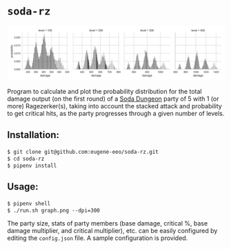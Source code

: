 # `soda-rz`

<img src='graph.png'/>

Program to calculate and plot the probability distribution for
the total damage output (on the first round) of a [Soda Dungeon](http://sodadungeon.com)
party of 5 with 1 (or more) Ragezerker(s), taking into account the
stacked attack and probability to get critical hits, as the party
progresses through a given number of levels.

## Installation:

```
$ git clone git@github.com:eugene-eeo/soda-rz.git
$ cd soda-rz
$ pipenv install
```

## Usage:

```
$ pipenv shell
$ ./run.sh graph.png --dpi=300
```

The party size, stats of party members (base damage, critical %,
base damage multiplier, and critical multiplier), etc. can be easily
configured by editing the `config.json` file. A sample configuration
is provided.
